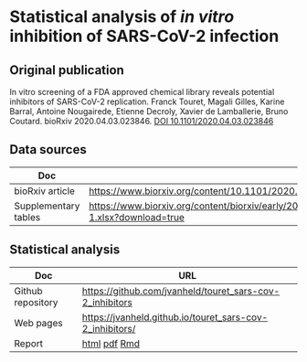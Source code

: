 # Statistical analysis of *in vitro* inhibition of SARS-CoV-2 infection

## Original publication


In vitro screening of a FDA approved chemical library reveals potential inhibitors of SARS-CoV-2 replication. 
Franck Touret, Magali Gilles, Karine Barral, Antoine Nougairede, Etienne Decroly, Xavier de Lamballerie, Bruno Coutard. bioRxiv 2020.04.03.023846. 
[DOI 10.1101/2020.04.03.023846](https://doi.org/10.1101/2020.04.03.023846)


## Data sources

| Doc | URL |
|------------------------|------------------------------------------------|
| bioRxiv article | <https://www.biorxiv.org/content/10.1101/2020.04.03.023846v1> |
| Supplementary tables | <https://www.biorxiv.org/content/biorxiv/early/2020/04/05/2020.04.03.023846/DC1/embed/media-1.xlsx?download=true>|


## Statistical analysis

| Doc | URL |
|------------------------|------------------------------------------------|
| Github repository | <https://github.com/jvanheld/touret_sars-cov-2_inhibitors> |
| Web pages | <https://jvanheld.github.io/touret_sars-cov-2_inhibitors/> |
| Report | [html](reports/Touret_2020_sars-cov-2_in-vitro-screening.html) [pdf](reports/Touret_2020_sars-cov-2_in-vitro-screening.pdf) [Rmd](https://raw.githubusercontent.com/jvanheld/touret_sars-cov-2_inhibitors/master/reports/Touret_2020_sars-cov-2_in-vitro-screening.Rmd) |
